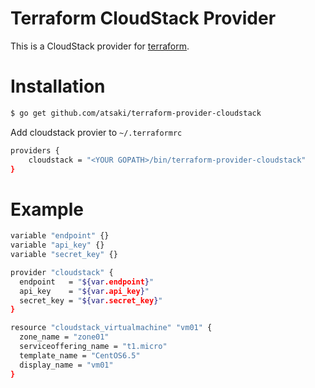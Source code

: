 # Terraform CloudStack Provider

This is a CloudStack provider for [terraform](http://www.terraform.io/).

# Installation

```sh
$ go get github.com/atsaki/terraform-provider-cloudstack
```

Add cloudstack provier to `~/.terraformrc`

```sh
providers {
    cloudstack = "<YOUR GOPATH>/bin/terraform-provider-cloudstack"
}
```

# Example

```sh
variable "endpoint" {}
variable "api_key" {}
variable "secret_key" {}

provider "cloudstack" {
  endpoint   = "${var.endpoint}"
  api_key    = "${var.api_key}"
  secret_key = "${var.secret_key}"
}

resource "cloudstack_virtualmachine" "vm01" {
  zone_name = "zone01"
  serviceoffering_name = "t1.micro"
  template_name = "CentOS6.5"
  display_name = "vm01"
}
```
